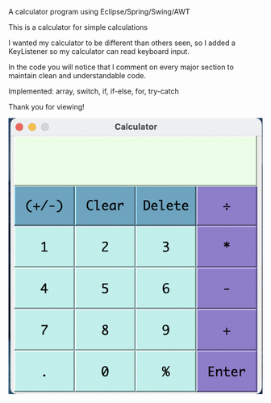 A calculator program using Eclipse/Spring/Swing/AWT

This is a calculator for simple calculations

I wanted my calculator to be different than others seen, so I added a KeyListener so my calculator can read keyboard input.
 
In the code you will notice that I comment on every major section to maintain clean and understandable code.

Implemented: array, switch, if, if-else, for, try-catch
  
Thank you for viewing! 


![Main View of Calculator](Images/Calculator%20View.png)
